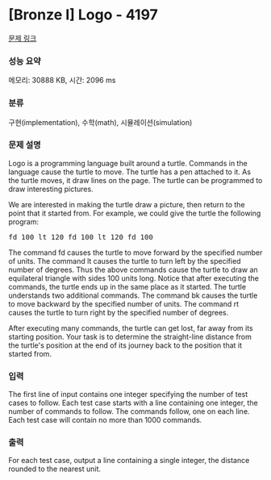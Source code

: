# [Bronze I] Logo - 4197 

[문제 링크](https://www.acmicpc.net/problem/4197) 

### 성능 요약

메모리: 30888 KB, 시간: 2096 ms

### 분류

구현(implementation), 수학(math), 시뮬레이션(simulation)

### 문제 설명

<p>Logo is a programming language built around a turtle. Commands in the language cause the turtle to move. The turtle has a pen attached to it. As the turtle moves, it draw lines on the page. The turtle can be programmed to draw interesting pictures.</p>

<p>We are interested in making the turtle draw a picture, then return to the point that it started from. For example, we could give the turtle the following program:</p>

<pre>fd 100 lt 120 fd 100 lt 120 fd 100</pre>

<p>The command fd causes the turtle to move forward by the specified number of units. The command lt causes the turtle to turn left by the specified number of degrees. Thus the above commands cause the turtle to draw an equilateral triangle with sides 100 units long. Notice that after executing the commands, the turtle ends up in the same place as it started. The turtle understands two additional commands. The command bk causes the turtle to move backward by the specified number of units. The command rt causes the turtle to turn right by the specified number of degrees.</p>

<p>After executing many commands, the turtle can get lost, far away from its starting position. Your task is to determine the straight-line distance from the turtle's position at the end of its journey back to the position that it started from.</p>

### 입력 

 <p>The first line of input contains one integer specifying the number of test cases to follow. Each test case starts with a line containing one integer, the number of commands to follow. The commands follow, one on each line. Each test case will contain no more than 1000 commands.</p>

### 출력 

 <p>For each test case, output a line containing a single integer, the distance rounded to the nearest unit.</p>


